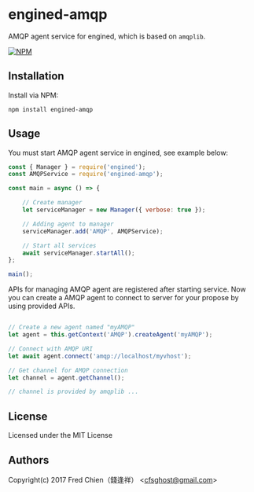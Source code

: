 # engined-amqp

AMQP agent service for engined, which is based on `amqplib`.

[![NPM](https://nodei.co/npm/engined-amqp.png)](https://nodei.co/npm/engined-amqp/)

## Installation

Install via NPM:

```shell
npm install engined-amqp
```

## Usage

You must start AMQP agent service in engined, see example below:

```javascript
const { Manager } = require('engined');
const AMQPService = require('engined-amqp');

const main = async () => {

	// Create manager
	let serviceManager = new Manager({ verbose: true });

	// Adding agent to manager
	serviceManager.add('AMQP', AMQPService);

	// Start all services
	await serviceManager.startAll();
};

main();
```

APIs for managing AMQP agent are registered after starting service. Now you can create a AMQP agent to connect to server for your propose by using provided APIs.

```javascript

// Create a new agent named "myAMQP"
let agent = this.getContext('AMQP').createAgent('myAMQP');

// Connect with AMQP URI
let await agent.connect('amqp://localhost/myvhost');

// Get channel for AMQP connection
let channel = agent.getChannel();

// channel is provided by amqplib ...
```

## License
Licensed under the MIT License
 
## Authors
Copyright(c) 2017 Fred Chien（錢逢祥） <<cfsghost@gmail.com>>
